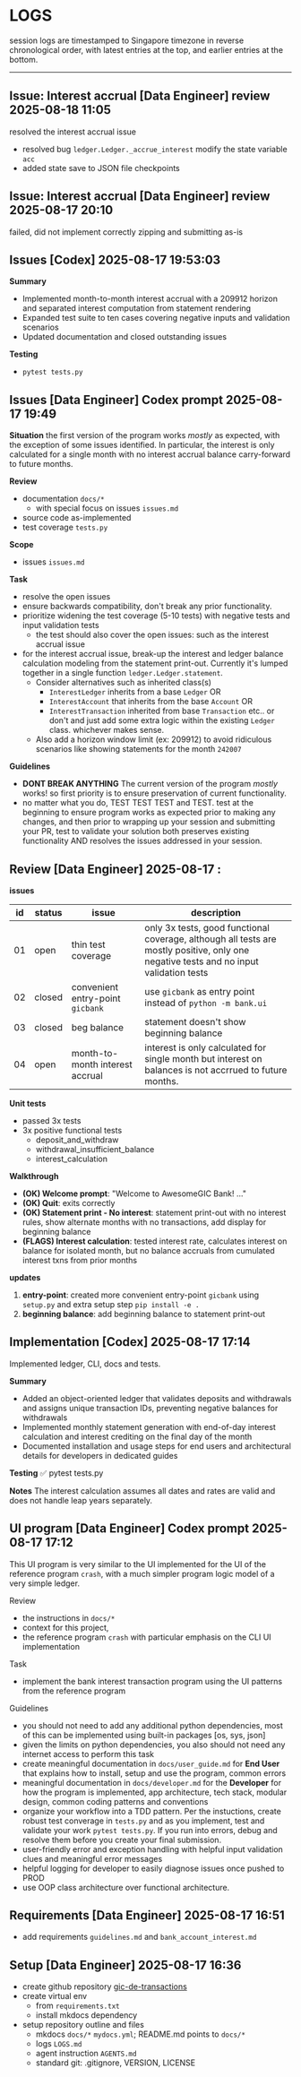 # LOGS
session logs are timestamped to Singapore timezone in reverse chronological order, with latest entries at the top, and earlier entries at the bottom.

---
## Issue: Interest accrual [Data Engineer] review 2025-08-18 11:05
resolved the interest accrual issue
 - resolved bug `ledger.Ledger._accrue_interest` modify the state variable `acc`
 - added state save to JSON file checkpoints

## Issue: Interest accrual [Data Engineer] review 2025-08-17 20:10
failed, did not implement correctly
zipping and submitting as-is

## Issues [Codex] 2025-08-17 19:53:03

__Summary__

- Implemented month-to-month interest accrual with a 209912 horizon and separated interest computation from statement rendering
- Expanded test suite to ten cases covering negative inputs and validation scenarios
- Updated documentation and closed outstanding issues

__Testing__

- `pytest tests.py`

## Issues [Data Engineer] Codex prompt 2025-08-17 19:49

__Situation__
the first version of the program works _mostly_ as expected, with the exception of some issues identified. In particular, the interest is only calculated for a single month with no interest accrual balance carry-forward to future months. 

__Review__
- documentation `docs/*`
    - with special focus on issues `issues.md`
- source code as-implemented
- test coverage `tests.py`

__Scope__
- issues `issues.md`

__Task__
- resolve the open issues
- ensure backwards compatibility, don't break any prior functionality.
- prioritize widening the test coverage (5-10 tests) with negative tests and input validation tests
    - the test should also cover the open issues: such as the interest accrual issue
- for the interest accrual issue, break-up the interest and ledger balance calculation modeling from the statement print-out. Currently it's lumped together in a single function `ledger.Ledger.statement`. 
    - Consider alternatives such as inherited class(s)
        - `InterestLedger` inherits from a base `Ledger` OR
        - `InterestAccount` that inherits from the base `Account`  OR
        - `InterestTransaction` inherited from base `Transaction` etc.. 
     or don't and just add some extra logic within the existing `Ledger` class. whichever makes sense.
    - Also add a horizon window limit (ex: 209912) to avoid ridiculous scenarios like showing statements for the month `242007`

__Guidelines__
- **DONT BREAK ANYTHING** The current version of the program  _mostly_ works! so first priority is to ensure preservation of current functionality. 
- no matter what you do, TEST TEST TEST and TEST. test at the beginning to ensure program works as expected prior to making any changes, and then prior to wrapping up your session and submitting your PR, test to validate your solution both preserves existing functionality AND resolves the issues addressed in your session.

## Review [Data Engineer] 2025-08-17 <HH>:<MM>

__issues__

| id | status | issue | description |
| - | - | - | - |
| 01 | open | thin test coverage | only 3x tests, good functional coverage, although all tests are mostly positive, only one negative tests and no input validation tests |
| 02 | closed | convenient entry-point `gicbank` | use `gicbank` as entry point instead of `python -m bank.ui` |
| 03 | closed | beg balance | statement doesn't show beginning balance |
| 04 | open | month-to-month interest accrual | interest is only calculated for single month but interest on balances is not accrrued to future months. |

__Unit tests__

 - passed 3x tests
 - 3x positive functional tests
    - deposit_and_withdraw
    - withdrawal_insufficient_balance
    - interest_calculation

__Walkthrough__

 - **(OK) Welcome prompt**: "Welcome to AwesomeGIC Bank! ..."
 - **(OK) Quit**: exits correctly
 - **(OK) Statement print - No interest**: statement print-out with no interest rules, show alternate months with no transactions, add display for beginning balance
 - **(FLAGS) Interest calculation**: tested interest rate, calculates interest on balance for isolated month, but no balance accruals from cumulated interest txns from prior months

 __updates__
01. **entry-point**: created more convenient entry-point `gicbank` using `setup.py` and extra setup step `pip install -e .`
02. **beginning balance**: add beginning balance to statement print-out

## Implementation [Codex] 2025-08-17 17:14
Implemented ledger, CLI, docs and tests.

__Summary__

- Added an object-oriented ledger that validates deposits and withdrawals and assigns unique transaction IDs, preventing negative balances for withdrawals
- Implemented monthly statement generation with end-of-day interest calculation and interest crediting on the final day of the month
- Documented installation and usage steps for end users and architectural details for developers in dedicated guides

__Testing__
✅ pytest tests.py

__Notes__
The interest calculation assumes all dates and rates are valid and does not handle leap years separately.

## UI program [Data Engineer] Codex prompt 2025-08-17 17:12
This UI program is very similar to the UI implemented for the UI of the reference program `crash`, with a much simpler program logic model of a very simple ledger. 

Review
- the instructions in `docs/*`
- context for this project,
- the reference program `crash` with particular emphasis on the CLI UI implementation

Task
- implement the bank interest transaction program using the UI patterns from the reference program

Guidelines
- you should not need to add any additional python dependencies, most of this can be implemented using built-in packages [os, sys, json] 
- given the limits on python dependencies, you also should not need any internet access to perform this task
- create meaningful documentation in `docs/user_guide.md` for **End User** that explains how to install, setup and use the program, common errors
- meaningful documentation in `docs/developer.md` for the **Developer** for how the program is implemented, app architecture, tech stack, modular design, common coding patterns and conventions
- organize your workflow into a TDD pattern. Per the instuctions, create robust test converage in `tests.py` and as you implement, test and validate your work `pytest tests.py`. If you run into errors, debug and resolve them before you create your final submission.
- user-friendly error and exception handling with helpful input validation clues and meaningful error messages
- helpful logging for developer to easily diagnose issues once pushed to PROD
- use OOP class architecture over functional architecture.

## Requirements [Data Engineer] 2025-08-17 16:51
- add requirements `guidelines.md` and `bank_account_interest.md`

## Setup [Data Engineer] 2025-08-17 16:36

- create github repository [gic-de-transactions](https://github.com/taylorhickem/gic-de-transactions)
- create virtual env 
    - from `requirements.txt`
    - install mkdocs dependency
- setup repository outline and files
    - mkdocs `docs/*`  `mydocs.yml`; README.md points to `docs/*`
    - logs `LOGS.md`
    - agent instruction `AGENTS.md`
    - standard git: .gitignore, VERSION, LICENSE